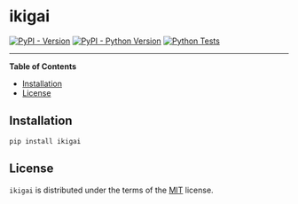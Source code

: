 # ikigai

[![PyPI - Version](https://img.shields.io/pypi/v/ikigai.svg)](https://pypi.org/project/ikigai)
[![PyPI - Python Version](https://img.shields.io/pypi/pyversions/ikigai.svg)](https://pypi.org/project/ikigai)
[![Python Tests](https://github.com/ikigailabs-io/ikigai/actions/workflows/python-package.yml/badge.svg?branch=main)](https://github.com/ikigailabs-io/ikigai/actions/workflows/python-package.yml)

-----

**Table of Contents**

- [Installation](#installation)
- [License](#license)

## Installation

```console
pip install ikigai
```

## License

`ikigai` is distributed under the terms of the [MIT](https://spdx.org/licenses/MIT.html) license.
